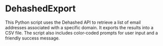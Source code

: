 # DehashedExport
This Python script uses the Dehashed API to retrieve a list of email addresses associated with a specific domain. It exports the results into a CSV file. The script also includes color-coded prompts for user input and a friendly success message.

